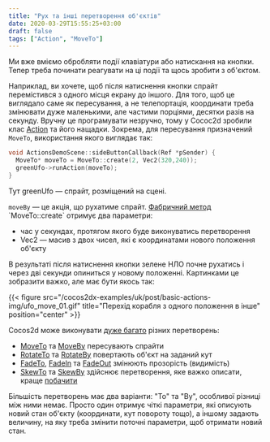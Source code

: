 ```yaml
---
title: "Рух та інші перетворення об'єктів"
date: 2020-03-29T15:55:25+03:00
draft: false
tags: ["Action", "MoveTo"]
---
```


Ми вже вміємо обробляти події клавіатури або натискання на кнопки. Тепер треба починати реагувати на ці події та щось зробити з об'єктом.

<!--more-->

Наприклад, ви хочете, щоб після натиснення кнопки спрайт перемістився з одного місця екрану до іншого. Для того, щоб це виглядало саме як пересування, а не телепортація, координати треба змінювати дуже маленькими, але частими порціями, десятки разів на секунду. Вручну це програмувати незручно, тому у Cococ2d зробили клас [Action](https://docs.cocos2d-x.org/api-ref/cplusplus/v4x/db/d61/classcocos2d_1_1_action.html) та його нащадки.  Зокрема, для пересування призначений `MoveTo`, використання якого виглядає так:
```cpp
void ActionsDemoScene::sideButtonCallback(Ref *pSender) {
  MoveTo* moveTo = MoveTo::create(2, Vec2(320,240));
  greenUfo->runAction(moveTo);
}
```
Тут greenUfo — спрайт, розміщений на сцені.

`moveBy` — це акція, що рухатиме спрайт. [Фабричний метод](https://uk.wikipedia.org/wiki/%D0%A4%D0%B0%D0%B1%D1%80%D0%B8%D1%87%D0%BD%D0%B8%D0%B9_%D0%BC%D0%B5%D1%82%D0%BE%D0%B4_(%D1%88%D0%B0%D0%B1%D0%BB%D0%BE%D0%BD_%D0%BF%D1%80%D0%BE%D1%94%D0%BA%D1%82%D1%83%D0%B2%D0%B0%D0%BD%D0%BD%D1%8F)) `MoveTo::create` отримує два параметри:
* час у секундах, протягом якого буде виконуватись перетворення
* Vec2 — масив з двох чисел, які є координатами нового положення об'єкту

В результаті після натиснення кнопки зелене НЛО почне рухатись і через дві секунди опиниться у новому положенні. Картинками це зобразити важко, але має бути якось так:

{{< figure src="/cocos2dx-examples/uk/post/basic-actions-img/ufo_move_01.gif" title="Перехід корабля з одного положення в інше" position="center" >}}

Cocos2d може виконувати [дуже багато](https://docs.cocos2d-x.org/api-ref/cplusplus/v4x/dd/d0d/group__actions.html) різних перетворень:
* [MoveTo](https://docs.cocos2d-x.org/api-ref/cplusplus/v4x/de/d42/classcocos2d_1_1_move_to.html) та [MoveBy](https://docs.cocos2d-x.org/api-ref/cplusplus/v4x/d6/d7c/classcocos2d_1_1_move_by.html) пересувають спрайти
* [RotateTo](https://docs.cocos2d-x.org/api-ref/cplusplus/v4x/d0/d71/classcocos2d_1_1_rotate_to.html) та [RotateBy](https://docs.cocos2d-x.org/api-ref/cplusplus/v4x/d0/d28/classcocos2d_1_1_rotate_by.html) повертають об'єкт на заданий кут
* [FadeTo](https://docs.cocos2d-x.org/api-ref/cplusplus/v4x/d9/de6/classcocos2d_1_1_fade_to.html), [FadeIn](https://docs.cocos2d-x.org/api-ref/cplusplus/v4x/d0/d0a/classcocos2d_1_1_fade_in.html) та [FadeOut](https://docs.cocos2d-x.org/api-ref/cplusplus/v4x/dd/d49/classcocos2d_1_1_fade_out.html) змінюють прозорість (видимість)
* [SkewTo](https://docs.cocos2d-x.org/api-ref/cplusplus/v4x/d7/d39/classcocos2d_1_1_skew_to.html) та [SkewBy](https://docs.cocos2d-x.org/api-ref/cplusplus/v4x/d2/d6c/classcocos2d_1_1_skew_by.html) здійснює перетворення, яке важко описати, краще [побачити](https://www.youtube.com/watch?v=X7I-oQYxnnE)

Більшість перетворень має два варіанти: "To" та "By", особливої різниці між ними немає. Просто один отримує чіткі параметри, які описують новий стан об'єкту (координати, кут повороту тощо), а іншому задають величину, на яку треба змінити поточні параметри, щоб отримати новий стан.
